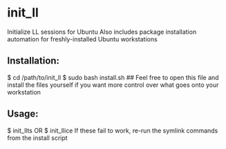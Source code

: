 # init_ll
Initialize LL sessions for Ubuntu
Also includes package installation automation for freshly-installed Ubuntu workstations

## Installation:
$ cd /path/to/init_ll
$ sudo bash install.sh         ## Feel free to open this file and install the files yourself if you want more control over what goes onto your workstation

## Usage:
$ init_llts OR $ init_llice
If these fail to work, re-run the symlink commands from the install script
